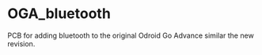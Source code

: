 # OGA_bluetooth
PCB for adding bluetooth to the original Odroid Go Advance similar the new revision.
